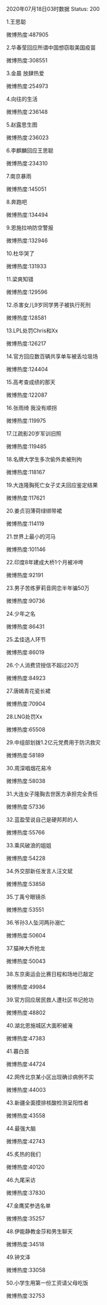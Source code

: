 2020年07月18日03时数据
Status: 200

1.王思聪

微博热度:487905

2.华春莹回应所谓中国想窃取美国疫苗

微博热度:308551

3.金晨 放肆热爱

微博热度:254973

4.向往的生活

微博热度:236148

5.赵露思生图

微博热度:236023

6.李麒麟回应王思聪

微博热度:234310

7.南京暴雨

微博热度:145051

8.奔跑吧

微博热度:134494

9.恩施拉响防空警报

微博热度:132946

10.杜华哭了

微博热度:131933

11.梁爽知错

微博热度:129596

12.杀害女儿9岁同学男子被执行死刑

微博热度:128581

13.LPL处罚Chris和Xx

微博热度:126217

14.官方回应数百辆共享单车被丢垃圾场

微博热度:124404

15.高考查成绩的那天

微博热度:122087

16.张雨绮 我没有顺拐

微博热度:119975

17.江疏影20岁军训旧照

微博热度:119485

18.名牌大学生多次偷外卖被刑拘

微博热度:118167

19.大连隆胸死亡女子丈夫回应鉴定结果

微博热度:117621

20.姜贞羽薄荷绿绑带裙

微博热度:114119

21.世界上最小的河马

微博热度:101146

22.印度8年建成大桥1个月被冲垮

微博热度:92191

23.男子苦练萝莉音网恋半年骗50万

微博热度:90736

24.少年之名

微博热度:86431

25.孟佳选人环节

微博热度:86019

26.个人消费贷授信不超过20万

微博热度:84923

27.唐嫣青花瓷长裙

微博热度:70904

28.LNG处罚Xx

微博热度:65508

29.中组部划拨1.2亿元党费用于防汛救灾

微博热度:58189

30.周深唱烟花易冷

微博热度:58038

31.大连女子隆胸去世医方承担完全责任

微博热度:57336

32.蓝盈莹说自己是硬邦邦的人

微博热度:55766

33.乘风破浪的姐姐

微博热度:54228

34.外交部新任发言人汪文斌

微博热度:53858

35.丁禹兮眼镜杀

微博热度:53551

36.爷孙3人坠河两孙溺亡

微博热度:50604

37.猫神大乔抢龙

微博热度:50043

38.东京奥运会比赛日程和场地已敲定

微博热度:49984

39.官方回应居民救人遭社区书记抢功

微博热度:48802

40.湖北恩施城区大面积被淹

微博热度:47383

41.暮白首

微博热度:44724

42.网传北京某小区出现确诊病例不实

微博热度:44003

43.新疆全面摸排核酸检测呈阳性者

微博热度:43558

44.最强大脑

微博热度:42743

45.炙热的我们

微博热度:40120

46.九尾采访

微博热度:37830

47.金鹰奖参选名单

微博热度:35257

48.伊能静教金莎和男生聊天

微博热度:34518

49.钟文泽

微博热度:33058

50.小学生用第一份工资请父母吃饭

微博热度:32753

